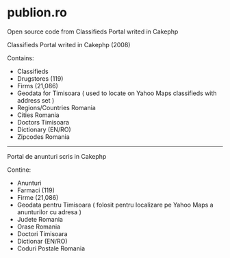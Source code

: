 publion.ro
==========

Open source code from Classifieds Portal writed in Cakephp

Classifieds Portal writed in Cakephp (2008)

Contains:

- Classifieds
- Drugstores (119)
- Firms (21,086)
- Geodata for Timisoara ( used to locate on Yahoo Maps classifieds with address set )
- Regions/Countries Romania
- Cities Romania
- Doctors Timisoara
- Dictionary (EN/RO)
- Zipcodes Romania

------------------------------
Portal de anunturi scris in Cakephp

Contine:

- Anunturi
- Farmaci (119)
- Firme (21,086)
- Geodata pentru Timisoara ( folosit pentru localizare pe Yahoo Maps a anunturilor cu adresa )
- Judete Romania
- Orase Romania
- Doctori Timisoara
- Dictionar (EN/RO)
- Coduri Postale Romania
